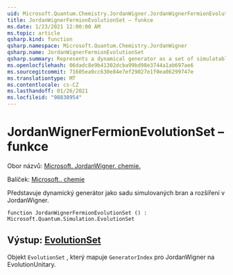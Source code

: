 ```yaml
---
uid: Microsoft.Quantum.Chemistry.JordanWigner.JordanWignerFermionEvolutionSet
title: JordanWignerFermionEvolutionSet – funkce
ms.date: 1/23/2021 12:00:00 AM
ms.topic: article
qsharp.kind: function
qsharp.namespace: Microsoft.Quantum.Chemistry.JordanWigner
qsharp.name: JordanWignerFermionEvolutionSet
qsharp.summary: Represents a dynamical generator as a set of simulatable gates and an expansion in the JordanWigner basis.
ms.openlocfilehash: 06dadc8e9b41302dcba99bd98e3744a1ab697ae6
ms.sourcegitcommit: 71605ea9cc630e84e7ef29027e1f0ea06299747e
ms.translationtype: MT
ms.contentlocale: cs-CZ
ms.lasthandoff: 01/26/2021
ms.locfileid: "98838954"
---
```

# <a name="jordanwignerfermionevolutionset-function"></a>JordanWignerFermionEvolutionSet – funkce

Obor názvů: [Microsoft. JordanWigner. chemie.](xref:Microsoft.Quantum.Chemistry.JordanWigner)

Balíček: [Microsoft.. chemie](https://nuget.org/packages/Microsoft.Quantum.Chemistry)


Představuje dynamický generátor jako sadu simulovaných bran a rozšíření v JordanWigner.

```qsharp
function JordanWignerFermionEvolutionSet () : Microsoft.Quantum.Simulation.EvolutionSet
```


## <a name="output--evolutionset"></a>Výstup: [EvolutionSet](xref:Microsoft.Quantum.Simulation.EvolutionSet)

Objekt `EvolutionSet` , který mapuje `GeneratorIndex` pro JordanWigner na EvolutionUnitary.